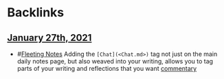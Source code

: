 
# Backlinks
## [January 27th, 2021](<January 27th, 2021.md>)
- #[Fleeting Notes](<Fleeting Notes.md>) Adding the `[Chat](<Chat.md>)` tag not just on the main daily notes page, but also weaved into your writing, allows you to tag parts of your writing and reflections that you want [commentary](<commentary.md>)

